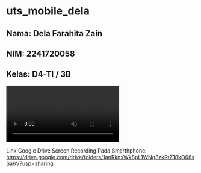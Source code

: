 # uts_mobile_dela

## Nama: Dela Farahita Zain
## NIM: 2241720058
## Kelas: D4-TI / 3B

<video controls src="images/2241720058_Dela Farahita Zain_Screen Recording.mp4" title="Title"></video>

Link Google Drive Screen Recording Pada Smarthphone:
https://drive.google.com/drive/folders/1anRknxWk8pL1WNq8zkRtZ18kO68sSa6V?usp=sharing
